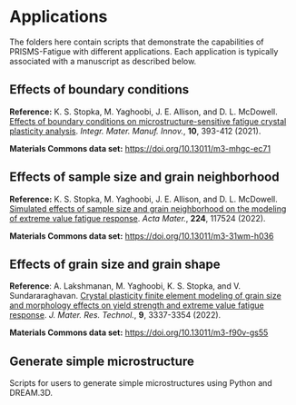 # Applications

  The folders here contain scripts that demonstrate the capabilities of PRISMS-Fatigue with different applications. Each application is typically associated with a manuscript as described below.
    
## Effects of boundary conditions
  
  <B>Reference:</B> K. S. Stopka, M. Yaghoobi, J. E. Allison, and D. L. McDowell. [Effects of boundary conditions on microstructure-sensitive fatigue crystal plasticity analysis](https://doi.org/10.1007/s40192-021-00219-2). <i>Integr. Mater. Manuf. Innov.</i>, <b>10</b>, 393-412 (2021).
  
  <B>Materials Commons data set:</B> https://doi.org/10.13011/m3-mhgc-ec71


## Effects of sample size and grain neighborhood
  
  <B>Reference:</B> K. S. Stopka, M. Yaghoobi, J. E. Allison, and D. L. McDowell. [Simulated effects of sample size and grain neighborhood on the modeling of extreme value fatigue response](https://doi.org/10.1016/j.actamat.2021.117524). <i>Acta Mater.</i>, <b>224</b>, 117524 (2022).
  
  <B>Materials Commons data set:</B> https://doi.org/10.13011/m3-31wm-h036
  

## Effects of grain size and grain shape
  
  <B>Reference</B>: A. Lakshmanan, M. Yaghoobi, K. S. Stopka, and V. Sundararaghavan. [Crystal plasticity finite element modeling of grain size and morphology effects on yield strength and extreme value fatigue response](https://doi.org/10.1016/j.jmrt.2022.06.075). <i>J. Mater. Res. Technol.</i>, <b>9</b>, 3337-3354 (2022).
  
  <B>Materials Commons data set:</B> https://doi.org/10.13011/m3-f90v-gs55
  
  ## Generate simple microstructure
  
  Scripts for users to generate simple microstructures using Python and DREAM.3D.
